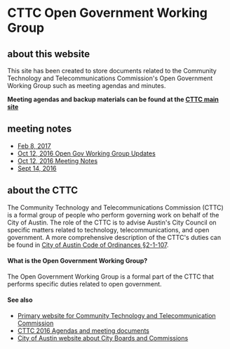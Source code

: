 # CTTC Open Government Working Group

## about this website

This site has been created to store documents related to the Community Technology and Telecommunications Commission's Open Government Working Group such as meeting agendas and minutes.

**Meeting agendas and backup materials can be found at the [CTTC main site](http://austintexas.gov/cttc)**

## meeting notes

- [Feb 8, 2017](notes/2017_02_08.md)
- [Oct 12, 2016 Open Gov Working Group Updates](notes/2016_10_12_commission_meeting_notes.md)
- [Oct 12, 2016 Meeting Notes](notes/2016_10_12_updates.md)
- [Sept 14, 2016](notes/2016_09_14_updates.md)


## about the CTTC

The Community Technology and Telecommunications Commission (CTTC) is a formal group of people who perform governing work on behalf of the City of Austin. The role of the CTTC is to advise Austin's City Council on specific matters related to technology, telecommunications, and open government. A more comprehensive description of the CTTC's duties can be found in [City of Austin Code of Ordinances §2-1-107](https://www.municode.com/library/tx/austin/codes/code_of_ordinances?nodeId=TIT2AD_CH2-1CIBO_ART2BO_S2-1-107COTETECO). 

#### What is the Open Government Working Group?

The Open Government Working Group is a formal part of the CTTC that performs specific duties related to open government.

#### See also

- [Primary website for Community Technology and Telecommunication Commission](https://austintexas.gov/cttc)
- [CTTC 2016 Agendas and meeting documents](http://austintexas.gov/cityclerk/boards_commissions/meetings/10_1.htm)
- [City of Austin website about City Boards and Commissions](https://austintexas.gov/department/boards-and-commissions)
